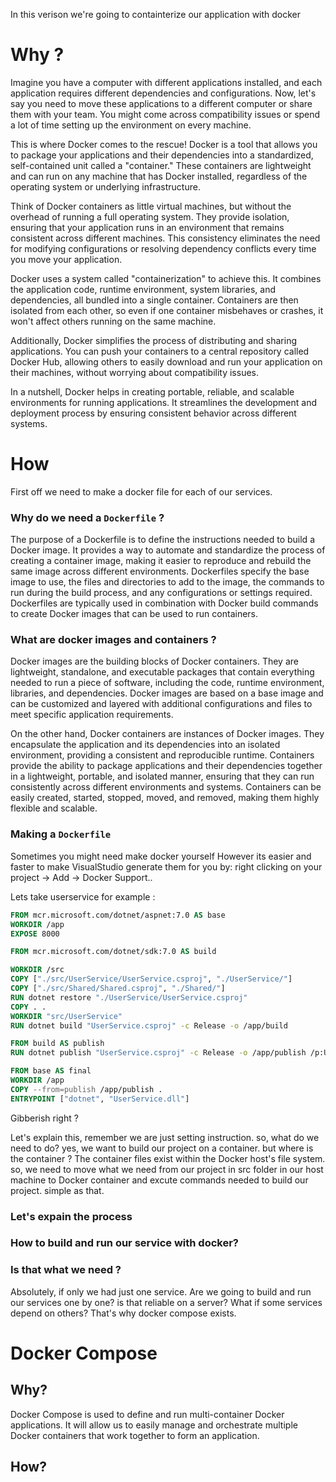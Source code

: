 In this verison we're going to containterize our application with docker 

# Why ?

Imagine you have a computer with different applications installed, and each application requires different dependencies and configurations. 
Now, let's say you need to move these applications to a different computer or share them with your team. You might come across compatibility issues 
or spend a lot of time setting up the environment on every machine.

This is where Docker comes to the rescue! 
Docker is a tool that allows you to package your applications and their dependencies into a standardized, self-contained unit called a "container." 
These containers are lightweight and can run on any machine that has Docker installed, regardless of the operating system or underlying infrastructure.

Think of Docker containers as little virtual machines, but without the overhead of running a full operating system. 
They provide isolation, ensuring that your application runs in an environment that remains consistent across different machines. 
This consistency eliminates the need for modifying configurations or resolving dependency conflicts every time you move your application.

Docker uses a system called "containerization" to achieve this. It combines the application code, runtime environment, system libraries, and dependencies, 
all bundled into a single container. Containers are then isolated from each other, so even if one container misbehaves or crashes, 
it won't affect others running on the same machine.

Additionally, Docker simplifies the process of distributing and sharing applications. You can push your containers to a central repository called Docker Hub, 
allowing others to easily download and run your application on their machines, without worrying about compatibility issues.

In a nutshell, Docker helps in creating portable, reliable, and scalable environments for running applications. 
It streamlines the development and deployment process by ensuring consistent behavior across different systems.


# How 

First off we need to make a docker file for each of our services.

### Why do we need a `Dockerfile` ?

The purpose of a Dockerfile is to define the instructions needed to build a Docker image. It provides a way to automate and standardize the process of 
creating a container image, making it easier to reproduce and rebuild the same image across different environments. Dockerfiles specify the base image to use, 
the files and directories to add to the image, the commands to run during the build process, and any configurations or settings required. 
Dockerfiles are typically used in combination with Docker build commands to create Docker images that can be used to run containers.

### What are docker images and containers ?

Docker images are the building blocks of Docker containers. They are lightweight, standalone, and executable packages that contain everything needed to run 
a piece of software, including the code, runtime environment, libraries, and dependencies. Docker images are based on a base image and can be customized and 
layered with additional configurations and files to meet specific application requirements.

On the other hand, Docker containers are instances of Docker images. They encapsulate the application and its dependencies into an isolated environment, 
providing a consistent and reproducible runtime. Containers provide the ability to package applications and their dependencies together in a lightweight, 
portable, and isolated manner, ensuring that they can run consistently across different environments and systems. Containers can be easily created, started, 
stopped, moved, and removed, making them highly flexible and scalable.

### Making a `Dockerfile`

Sometimes you might need make docker yourself
However its easier and faster to make VisualStudio generate them for you by: right clicking on your project -> Add -> Docker Support..

Lets take userservice for example : 

```dockerfile
FROM mcr.microsoft.com/dotnet/aspnet:7.0 AS base 
WORKDIR /app
EXPOSE 8000

FROM mcr.microsoft.com/dotnet/sdk:7.0 AS build

WORKDIR /src
COPY ["./src/UserService/UserService.csproj", "./UserService/"]
COPY ["./src/Shared/Shared.csproj", "./Shared/"]
RUN dotnet restore "./UserService/UserService.csproj"
COPY . .
WORKDIR "src/UserService"
RUN dotnet build "UserService.csproj" -c Release -o /app/build

FROM build AS publish
RUN dotnet publish "UserService.csproj" -c Release -o /app/publish /p:UseAppHost=false

FROM base AS final
WORKDIR /app
COPY --from=publish /app/publish .
ENTRYPOINT ["dotnet", "UserService.dll"]
```

Gibberish right ?

Let's explain this, remember we are just setting instruction. so, what do we need to do?
yes, we want to build our project on a container.
but where is the container ? 
The container files exist within the Docker host's file system.
so, we need to move what we need from our project in src folder in our host machine to Docker container
and excute commands needed to build our project. simple as that.

### Let's expain the process


### How to build and run our service with docker?


### Is that what we need ?

Absolutely, if only we had just one service. 
Are we going to build and run our services one by one? is that reliable on a server?
What if some services depend on others?
That's why docker compose exists.

# Docker Compose 



## Why?
Docker Compose is used to define and run multi-container Docker applications. It will allow us to easily manage and orchestrate multiple Docker containers 
that work together to form an application.


## How?







